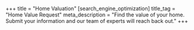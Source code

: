 +++
title = "Home Valuation"
[search_engine_optimization]
title_tag = "Home Value Request"
meta_description = "Find the value of your home. Submit your information and our team of experts will reach back out."
+++